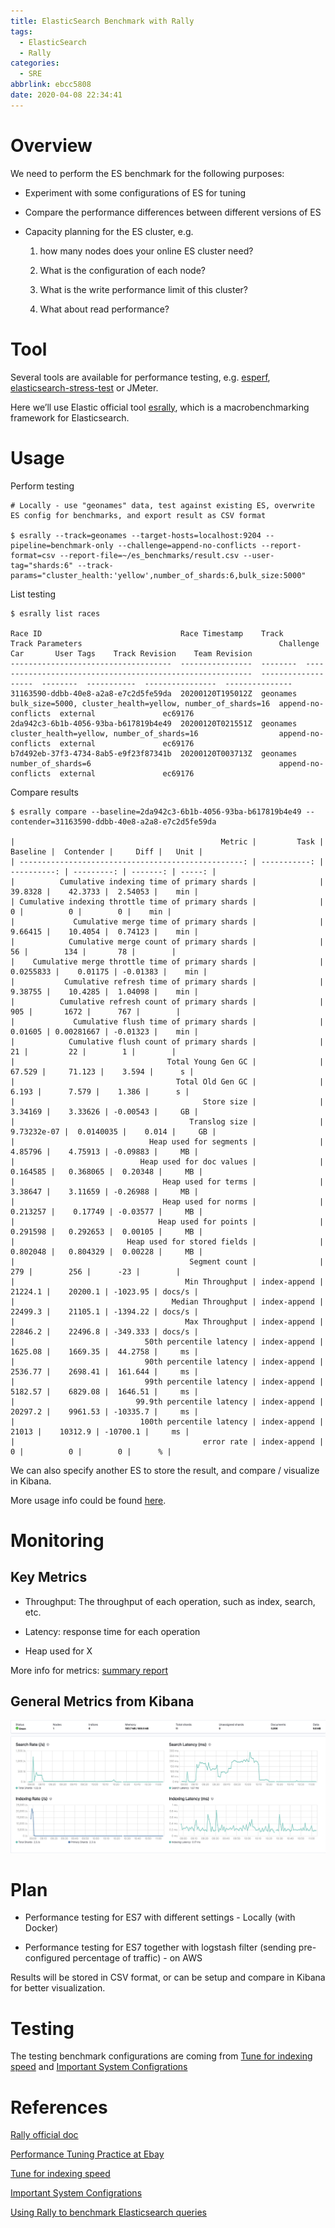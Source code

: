 ```yaml
---
title: ElasticSearch Benchmark with Rally
tags:
  - ElasticSearch
  - Rally
categories:
  - SRE
abbrlink: ebcc5808
date: 2020-04-08 22:34:41
---
```


# Overview

We need to perform the ES benchmark for the following purposes:

- Experiment with some configurations of ES for tuning

- Compare the performance differences between different versions of ES

- Capacity planning for the ES cluster, e.g.

  1. how many nodes does your online ES cluster need?

  2. What is the configuration of each node? 

  3. What is the write performance limit of this cluster? 

  4. What about read performance?


# Tool

Several tools are available for performance testing, e.g. [esperf](https://github.com/danielfireman/esperf), [elasticsearch-stress-test](https://github.com/logzio/elasticsearch-stress-test) or JMeter. 

Here we’ll use Elastic official tool [esrally](https://github.com/elastic/rally), which is a macrobenchmarking framework for Elasticsearch.


# Usage
 

Perform testing

```
# Locally - use "geonames" data, test against existing ES, overwrite ES config for benchmarks, and export result as CSV format

$ esrally --track=geonames --target-hosts=localhost:9204 --pipeline=benchmark-only --challenge=append-no-conflicts --report-format=csv --report-file=~/es_benchmarks/result.csv --user-tag="shards:6" --track-params="cluster_health:'yellow',number_of_shards:6,bulk_size:5000"
```
 

List testing

```
$ esrally list races

Race ID                               Race Timestamp    Track     Track Parameters                                            Challenge            Car       User Tags    Track Revision    Team Revision
------------------------------------  ----------------  --------  ----------------------------------------------------------  -------------------  --------  -----------  ----------------  ---------------
31163590-ddbb-40e8-a2a8-e7c2d5fe59da  20200120T195012Z  geonames  bulk_size=5000, cluster_health=yellow, number_of_shards=16  append-no-conflicts  external               ec69176
2da942c3-6b1b-4056-93ba-b617819b4e49  20200120T021551Z  geonames  cluster_health=yellow, number_of_shards=16                  append-no-conflicts  external               ec69176
b7d492eb-37f3-4734-8ab5-e9f23f87341b  20200120T003713Z  geonames  number_of_shards=6                                          append-no-conflicts  external               ec69176
```

Compare results

```
$ esrally compare --baseline=2da942c3-6b1b-4056-93ba-b617819b4e49 --contender=31163590-ddbb-40e8-a2a8-e7c2d5fe59da

|                                              Metric |         Task |    Baseline |  Contender |     Diff |   Unit |
| --------------------------------------------------: | -----------: | ----------: | ---------: | -------: | -----: |
|          Cumulative indexing time of primary shards |              |     39.8328 |    42.3733 |  2.54053 |    min |
| Cumulative indexing throttle time of primary shards |              |           0 |          0 |        0 |    min |
|             Cumulative merge time of primary shards |              |     9.66415 |    10.4054 |  0.74123 |    min |
|            Cumulative merge count of primary shards |              |          56 |        134 |       78 |        |
|    Cumulative merge throttle time of primary shards |              |   0.0255833 |    0.01175 | -0.01383 |    min |
|           Cumulative refresh time of primary shards |              |     9.38755 |    10.4285 |  1.04098 |    min |
|          Cumulative refresh count of primary shards |              |         905 |       1672 |      767 |        |
|             Cumulative flush time of primary shards |              |     0.01605 | 0.00281667 | -0.01323 |    min |
|            Cumulative flush count of primary shards |              |          21 |         22 |        1 |        |
|                                  Total Young Gen GC |              |      67.529 |     71.123 |    3.594 |      s |
|                                    Total Old Gen GC |              |       6.193 |      7.579 |    1.386 |      s |
|                                          Store size |              |     3.34169 |    3.33626 | -0.00543 |     GB |
|                                       Translog size |              | 9.73232e-07 |  0.0140035 |    0.014 |     GB |
|                              Heap used for segments |              |     4.85796 |    4.75913 | -0.09883 |     MB |
|                            Heap used for doc values |              |    0.164585 |   0.368065 |  0.20348 |     MB |
|                                 Heap used for terms |              |     3.38647 |    3.11659 | -0.26988 |     MB |
|                                 Heap used for norms |              |    0.213257 |    0.17749 | -0.03577 |     MB |
|                                Heap used for points |              |    0.291598 |   0.292653 |  0.00105 |     MB |
|                         Heap used for stored fields |              |    0.802048 |   0.804329 |  0.00228 |     MB |
|                                       Segment count |              |         279 |        256 |      -23 |        |
|                                      Min Throughput | index-append |     21224.1 |    20200.1 | -1023.95 | docs/s |
|                                   Median Throughput | index-append |     22499.3 |    21105.1 | -1394.22 | docs/s |
|                                      Max Throughput | index-append |     22846.2 |    22496.8 | -349.333 | docs/s |
|                             50th percentile latency | index-append |     1625.08 |    1669.35 |  44.2758 |     ms |
|                             90th percentile latency | index-append |     2536.77 |    2698.41 |  161.644 |     ms |
|                             99th percentile latency | index-append |     5182.57 |    6829.08 |  1646.51 |     ms |
|                           99.9th percentile latency | index-append |     20297.2 |    9961.53 | -10335.7 |     ms |
|                            100th percentile latency | index-append |       21013 |    10312.9 | -10700.1 |     ms |
|                                          error rate | index-append |           0 |          0 |        0 |      % |
```

We can also specify another ES to store the result, and compare / visualize in Kibana.

More usage info could be found [here](https://esrally.readthedocs.io/en/stable/index.html).


# Monitoring

## Key Metrics

- Throughput: The throughput of each operation, such as index, search, etc.

- Latency: response time for each operation

- Heap used for X

More info for metrics: [summary report](https://esrally.readthedocs.io/en/latest/summary_report.html)


## General Metrics from Kibana

![Metrics from Kibana 7](/images/kibana_metrics.png)


# Plan

- Performance testing for ES7 with different settings - Locally (with Docker)

- Performance testing for ES7 together with logstash filter (sending pre-configured percentage of traffic) - on AWS

Results will be stored in CSV format, or can be setup and compare in Kibana for better visualization.


# Testing
 
The testing benchmark configurations are coming from [Tune for indexing speed](https://www.elastic.co/guide/en/elasticsearch/reference/current/tune-for-indexing-speed.html) and [Important System Configrations](https://www.elastic.co/guide/en/elasticsearch/reference/current/system-config.html)


# References

[Rally official doc](https://esrally.readthedocs.io/en/stable/index.html)

[Performance Tuning Practice at Ebay](https://tech.ebayinc.com/engineering/elasticsearch-performance-tuning-practice-at-ebay/)

[Tune for indexing speed](https://www.elastic.co/guide/en/elasticsearch/reference/current/tune-for-indexing-speed.html)

[Important System Configrations](https://www.elastic.co/guide/en/elasticsearch/reference/current/system-config.html)

[Using Rally to benchmark Elasticsearch queries](http://blog.scottlogic.com/2016/11/22/using-rally-to-benchmark-elasticsearch.html)